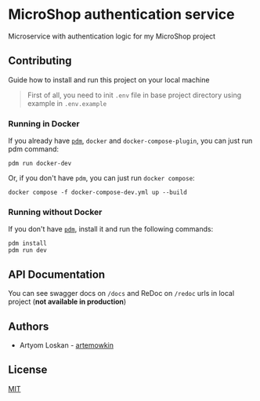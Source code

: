 # MicroShop authentication service

Microservice with authentication logic for my MicroShop project

## Contributing

Guide how to install and run this project on your local machine

> First of all, you need to init `.env` file in base project directory using example in `.env.example`

### Running in Docker

If you already have [`pdm`](https://pdm.fming.dev/latest/), `docker` and `docker-compose-plugin`,
you can just run pdm command:

```
pdm run docker-dev
```

Or, if you don't have `pdm`, you can just run `docker compose`:

```
docker compose -f docker-compose-dev.yml up --build
```
### Running without Docker

If you don't have [`pdm`](https://pdm.fming.dev/latest/), install it and run the following commands:

```
pdm install
pdm run dev
```

## API Documentation

You can see swagger docs on `/docs` and ReDoc on `/redoc` urls in local project (**not available in production**)

## Authors

- Artyom Loskan - [artemowkin](https://github.com/artemowkin)

## License

[MIT](https://opensource.org/licenses/MIT)
